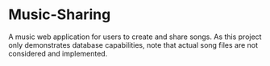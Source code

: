 # Music-Sharing
A music web application for users to create and share songs. As this project only demonstrates database capabilities, note that actual song files are not considered and implemented.
